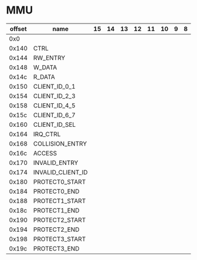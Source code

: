 # MMU

| offset | name              | 15 | 14 | 13 | 12 | 11 | 10 | 9 | 8 | 7 | 6 | 5 | 4 | 3 | 2 | 1 | 0 | notes |
|--------|-------------------|----|----|----|----|----|----|---|---|---|---|---|---|---|---|---|---|-------|
| 0x0    |                   |    |    |    |    |    |    |   |   |   |   |   |   |   |   |   |   |       |
| 0x140  | CTRL              |    |    |    |    |    |    |   |   |   |   |   |   |   |   |   |   |       |
| 0x144  | RW_ENTRY          |    |    |    |    |    |    |   |   |   |   |   |   |   |   |   |   |       |
| 0x148  | W_DATA            |    |    |    |    |    |    |   |   |   |   |   |   |   |   |   |   |       |
| 0x14c  | R_DATA            |    |    |    |    |    |    |   |   |   |   |   |   |   |   |   |   |       |
| 0x150  | CLIENT_ID_0_1     |    |    |    |    |    |    |   |   |   |   |   |   |   |   |   |   |       |
| 0x154  | CLIENT_ID_2_3     |    |    |    |    |    |    |   |   |   |   |   |   |   |   |   |   |       |
| 0x158  | CLIENT_ID_4_5     |    |    |    |    |    |    |   |   |   |   |   |   |   |   |   |   |       |
| 0x15c  | CLIENT_ID_6_7     |    |    |    |    |    |    |   |   |   |   |   |   |   |   |   |   |       |
| 0x160  | CLIENT_ID_SEL     |    |    |    |    |    |    |   |   |   |   |   |   |   |   |   |   |       |
| 0x164  | IRQ_CTRL          |    |    |    |    |    |    |   |   |   |   |   |   |   |   |   |   |       |
| 0x168  | COLLISION_ENTRY   |    |    |    |    |    |    |   |   |   |   |   |   |   |   |   |   |       |
| 0x16c  | ACCESS            |    |    |    |    |    |    |   |   |   |   |   |   |   |   |   |   |       |
| 0x170  | INVALID_ENTRY     |    |    |    |    |    |    |   |   |   |   |   |   |   |   |   |   |       |
| 0x174  | INVALID_CLIENT_ID |    |    |    |    |    |    |   |   |   |   |   |   |   |   |   |   |       |
| 0x180  | PROTECT0_START    |    |    |    |    |    |    |   |   |   |   |   |   |   |   |   |   |       |
| 0x184  | PROTECT0_END      |    |    |    |    |    |    |   |   |   |   |   |   |   |   |   |   |       |
| 0x188  | PROTECT1_START    |    |    |    |    |    |    |   |   |   |   |   |   |   |   |   |   |       |
| 0x18c  | PROTECT1_END      |    |    |    |    |    |    |   |   |   |   |   |   |   |   |   |   |       |
| 0x190  | PROTECT2_START    |    |    |    |    |    |    |   |   |   |   |   |   |   |   |   |   |       |
| 0x194  | PROTECT2_END      |    |    |    |    |    |    |   |   |   |   |   |   |   |   |   |   |       |
| 0x198  | PROTECT3_START    |    |    |    |    |    |    |   |   |   |   |   |   |   |   |   |   |       |
| 0x19c  | PROTECT3_END      |    |    |    |    |    |    |   |   |   |   |   |   |   |   |   |   |       |
